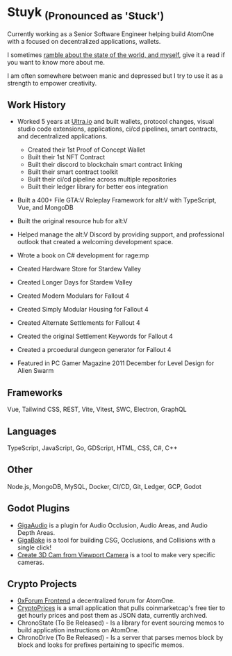# Stuyk <sub>(Pronounced as 'Stuck')</sub>

Currently working as a Senior Software Engineer helping build AtomOne with a focused on decentralized applications, wallets.

I sometimes [ramble about the state of the world, and myself](https://github.com/Stuyk/ramblings), give it a read if you want to know more about me.

I am often somewhere between manic and depressed but I try to use it as a strength to empower creativity.

## Work History

- Worked 5 years at [Ultra.io](https://ultra.io) and built wallets, protocol changes, visual studio code extensions, applications, ci/cd pipelines, smart contracts, and decentralized applications.
  - Created their 1st Proof of Concept Wallet
  - Built their 1st NFT Contract
  - Built their discord to blockchain smart contract linking
  - Built their smart contract toolkit
  - Built their ci/cd pipeline across multiple repositories
  - Built their ledger library for better eos integration

- Built a 400+ File GTA:V Roleplay Framework for alt:V with TypeScript, Vue, and MongoDB
- Built the original resource hub for alt:V
- Helped manage the alt:V Discord by providing support, and professional outlook that created a welcoming development space.
- Wrote a book on C# development for rage:mp

- Created Hardware Store for Stardew Valley
- Created Longer Days for Stardew Valley
- Created Modern Modulars for Fallout 4
- Created Simply Modular Housing for Fallout 4
- Created Alternate Settlements for Fallout 4
- Created the original Settlement Keywords for Fallout 4
- Created a prcoedural dungeon generator for Fallout 4
- Featured in PC Gamer Magazine 2011 December for Level Design for Alien Swarm

## Frameworks
Vue, Tailwind CSS, REST, Vite, Vitest, SWC, Electron, GraphQL

## Languages
TypeScript, JavaScript, Go, GDScript, HTML, CSS, C#, C++

## Other
Node.js, MongoDB, MySQL, Docker, CI/CD, Git, Ledger, GCP, Godot

## Godot Plugins

- [GigaAudio](https://github.com/Stuyk/GigaAudio-Godot) is a plugin for Audio Occlusion, Audio Areas, and Audio Depth Areas.
- [GigaBake](https://github.com/Stuyk/gigabake-godot) is a tool for building CSG, Occlusions, and Collisions with a single click!
- [Create 3D Cam from Viewport Camera](https://github.com/Stuyk/godot-create-cam-from-editor-cam) is a tool to make very specific cameras.

## Crypto Projects

- [0xForum Frontend](https://github.com/Stuyk/0x-atomone-forum-frontend) a decentralized forum for AtomOne.
- [CryptoPrices](https://github.com/Stuyk/crypto-prices) is a small application that pulls coinmarketcap's free tier to get hourly prices and post them as JSON data, currently archived.
- ChronoState (To Be Released) - Is a library for event sourcing memos to build application instructions on AtomOne.
- ChronoDrive (To Be Released) - Is a server that parses memos block by block and looks for prefixes pertaining to specific memos.
